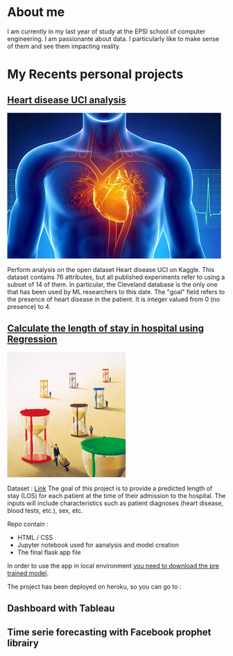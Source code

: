 # About me

I am currently in my last year of study at the EPSI school of computer engineering. I am passionante about data.
I particularly like to make sense of them and see them impacting reality.

# My Recents personal projects

## [Heart disease UCI analysis](https://github.com/anthony-coplo/Heart-disease-UCI-analysis)
 ![](images/493ss_thinkstock_rf_heart_anatomy_illustration.webp)
 
 Perform analysis on the open dataset Heart disease UCI on Kaggle.
 This dataset contains 76 attributes, but all published experiments refer to using a subset of 14 of them. In particular, the Cleveland database is the only one that has been used by ML researchers to this date. The "goal" field refers to the presence of heart disease in the patient. It is integer valued from 0 (no presence) to 4.



## [Calculate the length of stay in hospital using Regression](https://github.com/anthony-coplo/LOS-in-hospital)
![](images/LOS.jpg)

Dataset :  [Link](https://microsoft.github.io/r-server-hospital-length-of-stay/input_data.html)
The goal of this project is to provide a predicted length of stay (LOS) for each patient at the time of their admission to the hospital. The inputs will include characteristics such as patient diagnoses (heart disease, blood tests, etc.), sex, etc.

Repo contain : 
- HTML / CSS
- Jupyter notebook used for aanalysis and model creation
- The final flask app file

In order to use the app in local environment [you need to download the pre trained model](https://drive.google.com/file/d/1xaQQ1QC-o2w8Z7YNCz1l7cOqbe6mUGNn/view?usp=sharing).

The project has been deployed on heroku, so you can go to : 


## Dashboard with Tableau


## Time serie forecasting with Facebook prophet librairy 




